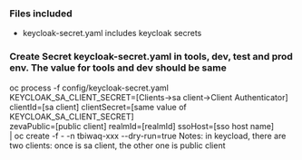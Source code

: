 ### Files included
* keycloak-secret.yaml includes keycloak secrets

### Create Secret keycloak-secret.yaml in tools, dev, test and prod env. The value for tools and dev should be same
oc process -f config/keycloak-secret.yaml KEYCLOAK_SA_CLIENT_SECRET=[Clients->sa client->Client Authenticator] \
clientId=[sa client] clientSecret=[same value of KEYCLOAK_SA_CLIENT_SECRET] \
zevaPublic=[public client] realmId=[realmId] ssoHost=[sso host name] \
| oc create -f - -n tbiwaq-xxx --dry-run=true
Notes: in keycload, there are two clients: once is sa client, the other one is public client